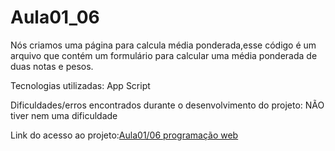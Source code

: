 # Aula01_06
Nós criamos uma página para calcula média ponderada,esse código é um arquivo
que contém um formulário para calcular uma média ponderada de duas notas e pesos.

Tecnologias utilizadas: App Script

Dificuldades/erros encontrados durante o desenvolvimento do projeto: NÃO tiver nem uma dificuldade 

Link do acesso ao projeto:<a href="https://script.google.com/macros/s/AKfycbzetqU3w8WPoz8mVJqcghZCgONHiG-u-eL_X8O76bVISJfezKxlaOmYIEPXWt_jwa-62w/exec">Aula01/06 programação web</a>
